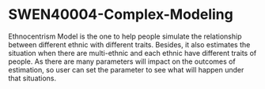 # SWEN40004-Complex-Modeling

Ethnocentrism Model is the one to help people simulate the relationship between different ethnic with different traits. Besides, it also estimates the situation when there are multi-ethnic and each ethnic have different traits of people. As there are many parameters will impact on the outcomes of estimation, so user can set the parameter to see what will happen under that situations.
